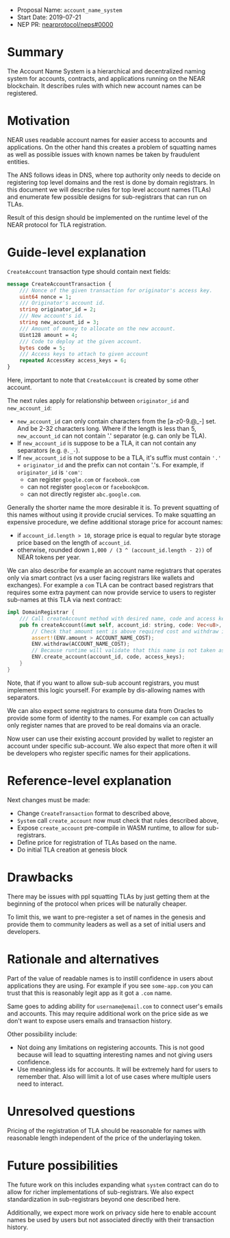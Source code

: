 - Proposal Name: `account_name_system`
- Start Date: 2019-07-21
- NEP PR: [nearprotocol/neps#0000](https://github.com/nearprotocol/neps/pull/0000)

# Summary
[summary]: #summary

The Account Name System is a hierarchical and decentralized naming system for accounts, contracts, and applications running on the NEAR blockchain.
It describes rules with which new account names can be registered.

# Motivation
[motivation]: #motivation

NEAR uses readable account names for easier access to accounts and applications. 
On the other hand this creates a problem of squatting names as well as possible issues with known names be taken by fraudulent entities.

The ANS follows ideas in DNS, where top authority only needs to decide on registering top level domains and the rest is done by domain registrars.
In this document we will describe rules for top level account names (TLAs) and enumerate few possible designs for sub-registrars that can run on TLAs.

Result of this design should be implemented on the runtime level of the NEAR protocol for TLA registration.

# Guide-level explanation
[guide-level-explanation]: #guide-level-explanation

`CreateAccount` transaction type should contain next fields:
```protobuf
message CreateAccountTransaction {
    /// Nonce of the given transaction for originator's access key.
    uint64 nonce = 1;
    /// Originator's account id.
    string originator_id = 2;
    /// New account's id.
    string new_account_id = 3;
    /// Amount of money to allocate on the new account.
    Uint128 amount = 4;
    /// Code to deploy at the given account.
    bytes code = 5;
    /// Access keys to attach to given account
    repeated AccessKey access_keys = 6;
}
```

Here, important to note that `CreateAccount` is created by some other account. 

The next rules apply for relationship between `originator_id` and `new_account_id`:

- `new_account_id` can only contain characters from the [a-z0-9.@_-] set. And be 2-32 characters long. Where if the length is less than 5, `new_account_id` can not contain '.' separator (e.g. can only be TLA).
- If `new_account_id` is suppose to be a TLA, it can not contain any separators (e.g. `@._-`).
- If `new_account_id` is not suppose to be a TLA, it's suffix must contain `'.' + originator_id` and the prefix can not contain '.'s. For example, if `originator_id` is `'com'`:
    - can register `google.com` or `facebook.com` 
    - can not register `googlecom` or `facebook@com`.
    - can not directly register `abc.google.com`.

Generally the shorter name the more desirable it is. To prevent squatting of this names without using it provide crucial services. To make squatting an expensive procedure, we define additional storage price for account names:
- if `account_id.length > 10`, storage price is equal to regular byte storage price based on the length of `account_id`.
- otherwise, rounded down `1,000 / (3 ^ (account_id.length - 2))` of NEAR tokens per year.

We can also describe for example an account name registrars that operates only via smart contract (vs a user facing registrars like wallets and exchanges). For example a `com` TLA can be contract based registrars that requires some extra payment can now provide service to users to register sub-names at this TLA via next contract:

```rust
impl DomainRegistrar {
    /// Call createAccount method with desired name, code and access keys, plus attach the extra payment to register a sub-account under this registrar.
    pub fn createAccount(&mut self, account_id: string, code: Vec<u8>, access_keys: Vec<AccessKey>) {
        // Check that amount sent is above required cost and withdraw it.
        assert!(ENV.amount > ACCOUNT_NAME_COST);
        ENV.withdraw(ACCOUNT_NAME_COST);
        // Because runtime will validate that this name is not taken as well as other required things, we can just proxy it there. The rest of the amount in the transaction will be deposited there.
        ENV.create_account(account_id, code, access_keys);
    }
}
```

Note, that if you want to allow sub-sub account registrars, you must implement this logic yourself. For example by dis-allowing names with separators.

We can also expect some registrars to consume data from Oracles to provide some form of identity to the names. For example `com` can actually only register names that are proved to be real domains via an oracle.

Now user can use their existing account provided by wallet to register an account under specific sub-account. We also expect that more often it will be developers who register specific names for their applications.

# Reference-level explanation
[reference-level-explanation]: #reference-level-explanation

Next changes must be made:
- Change `CreateTransaction` format to described above,
- `System` call `create_account` now must check that rules described above,
- Expose `create_account` pre-compile in WASM runtime, to allow for sub-registrars.
- Define price for registration of TLAs based on the name.
- Do initial TLA creation at genesis block

# Drawbacks
[drawbacks]: #drawbacks

There may be issues with ppl squatting TLAs by just getting them at the beginning of the protocol when prices will be naturally cheaper. 

To limit this, we want to pre-register a set of names in the genesis and provide them to community leaders as well as a set of initial users and developers.

# Rationale and alternatives
[rationale-and-alternatives]: #rationale-and-alternatives

Part of the value of readable names is to instill confidence in users about applications they are using. For example if you see `some-app.com` you can trust that this is reasonably legit app as it got a `.com` name. 

Same goes to adding ability for `username@email.com` to connect user's emails and accounts. This may require additional work on the price side as we don't want to expose users emails and transaction history.

Other possibility include:
- Not doing any limitations on registering accounts. This is not good because will lead to squatting interesting names and not giving users confidence.
- Use meaningless ids for accounts. It will be extremely hard for users to remember that. Also will limit a lot of use cases where multiple users need to interact.

# Unresolved questions
[unresolved-questions]: #unresolved-questions

Pricing of the registration of TLA should be reasonable for names with reasonable length independent of the price of the underlaying token.

# Future possibilities
[future-possibilities]: #future-possibilities

The future work on this includes expanding what `system` contract can do to allow for richer implementations of sub-registrars. We also expect standardization in sub-registrars beyond one described here.

Additionally, we expect more work on privacy side here to enable account names be used by users but not associated directly with their transaction history.
